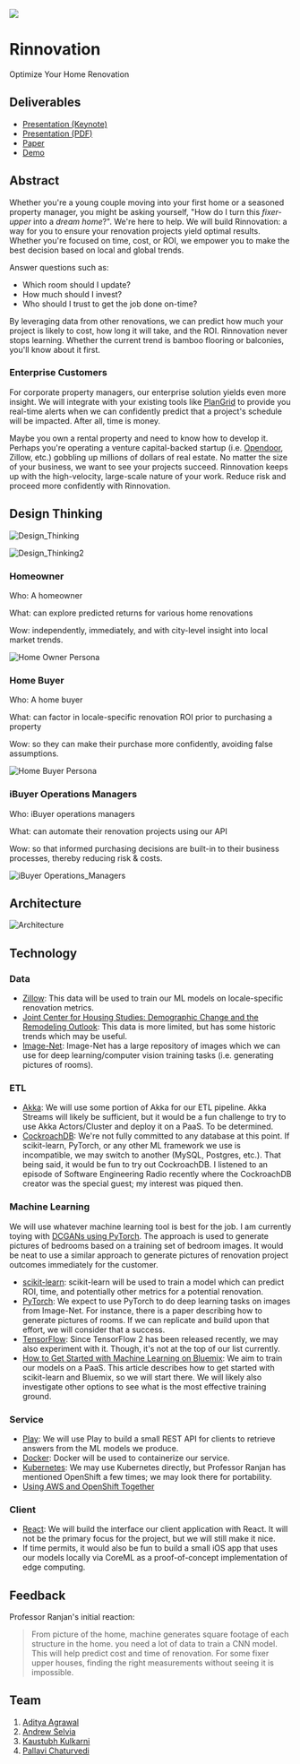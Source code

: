 ![](ios/Rinnovation/Assets.xcassets/AppIcon.appiconset/180.png)

# Rinnovation

Optimize Your Home Renovation

## Deliverables

* [Presentation (Keynote)](presentations/Presentation.key)
* [Presentation (PDF)](presentations/Presentation.pdf)
* [Paper](paper/Rinnovation.pdf)
* [Demo](https://youtu.be/dTtEw9x3BZ8)

## Abstract

Whether you're a young couple moving into your first home or a seasoned property manager, you might be asking yourself, "How do I turn this *fixer-upper* into a *dream home*?". We're here to help. We will build Rinnovation: a way for you to ensure your renovation projects yield optimal results. Whether you're focused on time, cost, or ROI, we empower you to make the best decision based on local and global trends.
 
Answer questions such as:
* Which room should I update?
* How much should I invest?
* Who should I trust to get the job done on-time?

By leveraging data from other renovations, we can predict how much your project is likely to cost, how long it will take, and the ROI. Rinnovation never stops learning. Whether the current trend is bamboo flooring or balconies, you'll know about it first.

### Enterprise Customers

For corporate property managers, our enterprise solution yields even more insight. We will integrate with your existing tools like [PlanGrid](https://www.plangrid.com) to provide you real-time alerts when we can confidently predict that a project's schedule will be impacted. After all, time is money.

Maybe you own a rental property and need to know how to develop it. Perhaps you're operating a venture capital-backed startup (i.e. [Opendoor](https://www.curbed.com/2019/3/21/18252048/real-estate-house-flipping-zillow-ibuyer-opendoor), Zillow, etc.) gobbling up millions of dollars of real estate. No matter the size of your business, we want to see your projects succeed. Rinnovation keeps up with the high-velocity, large-scale nature of your work. Reduce risk and proceed more confidently with Rinnovation.

## Design Thinking
![Design_Thinking](images/Design_Thinking.png)

![Design_Thinking2](images/Design_Thinking2.png)

### Homeowner

Who: A homeowner

What: can explore predicted returns for various home renovations 

Wow: independently, immediately, and with city-level insight into local market trends.

![Home Owner Persona](images/Home_Owner_Persona.png)


### Home Buyer

Who: A home buyer

What: can factor in locale-specific renovation ROI prior to purchasing a property

Wow: so they can make their purchase more confidently, avoiding false assumptions.

![Home Buyer Persona](images/Home_Buyer_Persona.png)


### iBuyer Operations Managers

Who: iBuyer operations managers

What: can automate their renovation projects using our API

Wow: so that informed purchasing decisions are built-in to their business processes, thereby reducing risk & costs.

![iBuyer Operations_Managers](images/iBuyer_Operations_Manager_Persona.png)


## Architecture

![Architecture](images/Architecture.png)

## Technology

### Data

* [Zillow](https://www.zillow.com/research/data): This data will be used to train our ML models on locale-specific renovation metrics.
* [Joint Center for Housing Studies: Demographic Change and the Remodeling Outlook](https://www.jchs.harvard.edu/research-areas/reports/demographic-change-and-remodeling-outlook): This data is more limited, but has some historic trends which may be useful.
* [Image-Net](http://image-net.org/about-overview): Image-Net has a large repository of images which we can use for deep learning/computer vision training tasks (i.e. generating pictures of rooms).

### ETL

* [Akka](https://akka.io): We will use some portion of Akka for our ETL pipeline. Akka Streams will likely be sufficient, but it would be a fun challenge to try to use Akka Actors/Cluster and deploy it on a PaaS. To be determined.
* [CockroachDB](https://www.cockroachlabs.com): We're not fully committed to any database at this point. If scikit-learn, PyTorch, or any other ML framework we use is incompatible, we may switch to another (MySQL, Postgres, etc.). That being said, it would be fun to try out CockroachDB. I listened to an episode of Software Engineering Radio recently where the CockroachDB creator was the special guest; my interest was piqued then.

### Machine Learning

We will use whatever machine learning tool is best for the job. I am currently toying with [DCGANs using PyTorch](https://github.com/pytorch/examples/tree/master/dcgan). The approach is used to generate pictures of bedrooms based on a training set of bedroom images. It would be neat to use a similar approach to generate pictures of renovation project outcomes immediately for the customer.

* [scikit-learn](https://github.com/scikit-learn/scikit-learn): scikit-learn will be used to train a model which can predict ROI, time, and potentially other metrics for a potential renovation.
* [PyTorch](https://www.github.com/pytorch/pytorch): We expect to use PyTorch to do deep learning tasks on images from Image-Net. For instance, there is a paper describing how to generate pictures of rooms. If we can replicate and build upon that effort, we will consider that a success.
* [TensorFlow](https://www.github.com/tensorflow/tensorflow): Since TensorFlow 2 has been released recently, we may also experiment with it. Though, it's not at the top of our list currently.
* [How to Get Started with Machine Learning on Bluemix](https://dzone.com/articles/how-to-get-started-with-machine-learning-on-bluemi-1): We aim to train our models on a PaaS. This article describes how to get started with scikit-learn and Bluemix, so we will start there. We will likely also investigate other options to see what is the most effective training ground.

### Service

* [Play](https://www.playframework.com): We will use Play to build a small REST API for clients to retrieve answers from the ML models we produce.
* [Docker](https://github.com/docker): Docker will be used to containerize our service.
* [Kubernetes](https://github.com/kubernetes/kubernetes): We may use Kubernetes directly, but Professor Ranjan has mentioned OpenShift a few times; we may look there for portability.
* [Using AWS and OpenShift Together](https://blog.openshift.com/using-aws-openshift-together)

### Client

* [React](https://www.github.com/facebook/react): We will build the interface our client application with React. It will not be the primary focus for the project, but we will still make it nice.
* If time permits, it would also be fun to build a small iOS app that uses our models locally via CoreML as a proof-of-concept implementation of edge computing.

## Feedback

Professor Ranjan's initial reaction:
> From picture of the home, machine generates square footage of each structure in the home. you need a lot of data to train a CNN model. This will help predict cost and time of renovation. For some fixer upper houses, finding the right measurements without seeing it is impossible.

## Team

1. [Aditya Agrawal](https://github.com/agrawaladit)
2. [Andrew Selvia](https://github.com/AndrewSelvia)
3. [Kaustubh Kulkarni](https://github.com/kaustubhkulkarni1509)
4. [Pallavi Chaturvedi](https://github.com/pallavichaturvedi)
